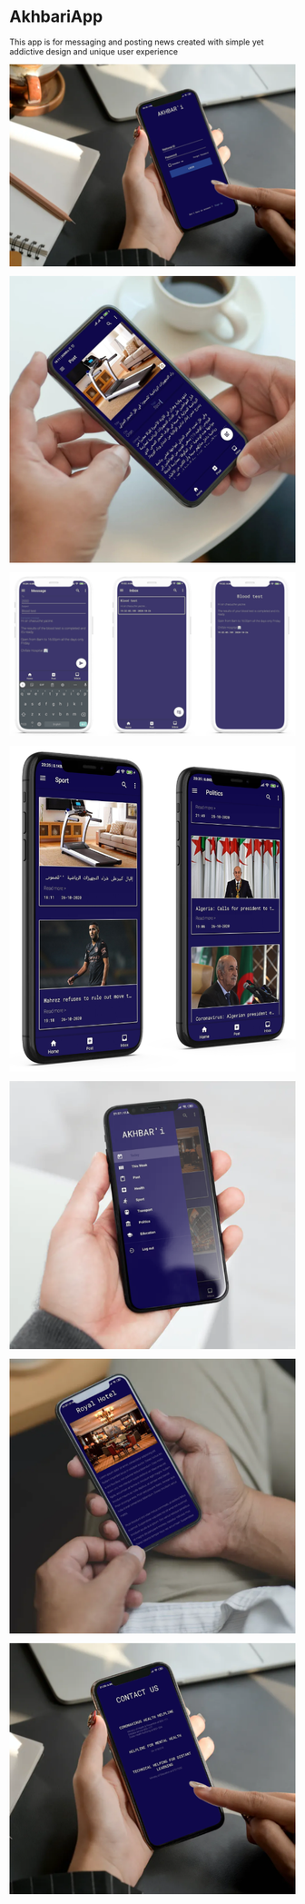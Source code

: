 # AkhbariApp

This app is for messaging and posting news created with simple yet addictive design and unique user experience 

<p align="center">
<img  src="Login.png">
</p>
<p align="center">
<img src="postCreation.jpg">
</p>
<p align="center">
<img  src="messageCreation.png">
</p>
<p align="center">
<img  src="postlistview.png">
</p>
<p align="center">
<img  src="navigationDrawer.png">
</p>
<p align="center">
<img  src="PostView.png">
</p>
<p align="center">
<img  src="contact.png">
</p>
